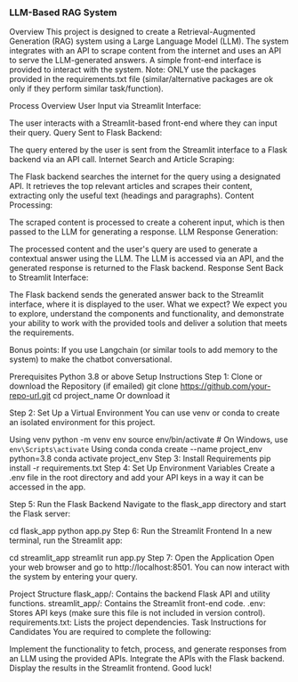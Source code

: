 ### LLM-Based RAG System
Overview
This project is designed to create a Retrieval-Augmented Generation (RAG) system using a Large Language Model (LLM). The system integrates with an API to scrape content from the internet and uses an API to serve the LLM-generated answers. A simple front-end interface is provided to interact with the system. Note: ONLY use the packages provided in the requirements.txt file (similar/alternative packages are ok only if they perform similar task/function).

Process Overview
User Input via Streamlit Interface:

The user interacts with a Streamlit-based front-end where they can input their query.
Query Sent to Flask Backend:

The query entered by the user is sent from the Streamlit interface to a Flask backend via an API call.
Internet Search and Article Scraping:

The Flask backend searches the internet for the query using a designated API. It retrieves the top relevant articles and scrapes their content, extracting only the useful text (headings and paragraphs).
Content Processing:

The scraped content is processed to create a coherent input, which is then passed to the LLM for generating a response.
LLM Response Generation:

The processed content and the user's query are used to generate a contextual answer using the LLM. The LLM is accessed via an API, and the generated response is returned to the Flask backend.
Response Sent Back to Streamlit Interface:

The Flask backend sends the generated answer back to the Streamlit interface, where it is displayed to the user.
What we expect?
We expect you to explore, understand the components and functionality, and demonstrate your ability to work with the provided tools and deliver a solution that meets the requirements.

Bonus points: If you use Langchain (or similar tools to add memory to the system) to make the chatbot conversational.

Prerequisites
Python 3.8 or above
Setup Instructions
Step 1: Clone or download the Repository (if emailed)
git clone https://github.com/your-repo-url.git
cd project_name
Or download it

Step 2: Set Up a Virtual Environment
You can use venv or conda to create an isolated environment for this project.

Using venv
python -m venv env
source env/bin/activate  # On Windows, use `env\Scripts\activate`
Using conda
conda create --name project_env python=3.8
conda activate project_env
Step 3: Install Requirements
pip install -r requirements.txt
Step 4: Set Up Environment Variables
Create a .env file in the root directory and add your API keys in a way it can be accessed in the app.

Step 5: Run the Flask Backend
Navigate to the flask_app directory and start the Flask server:

cd flask_app
python app.py
Step 6: Run the Streamlit Frontend
In a new terminal, run the Streamlit app:

cd streamlit_app
streamlit run app.py
Step 7: Open the Application
Open your web browser and go to http://localhost:8501. You can now interact with the system by entering your query.

Project Structure
flask_app/: Contains the backend Flask API and utility functions.
streamlit_app/: Contains the Streamlit front-end code.
.env: Stores API keys (make sure this file is not included in version control).
requirements.txt: Lists the project dependencies.
Task Instructions for Candidates
You are required to complete the following:

Implement the functionality to fetch, process, and generate responses from an LLM using the provided APIs.
Integrate the APIs with the Flask backend.
Display the results in the Streamlit frontend.
Good luck!
